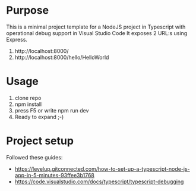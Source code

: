 # Purpose
This is a minimal project template for a NodeJS project in Typescript with operational debug support in Visual Studio Code
It exposes 2 URL:s using Express.

1. http://localhost:8000/
2. http://localhost:8000/hello/HelloWorld

# Usage
1. clone repo
2. npm install
3. press F5 or write npm run dev
4. Ready to expand ;-)

# Project setup
Followed these guides:
- https://levelup.gitconnected.com/how-to-set-up-a-typescript-node-js-app-in-5-minutes-93ffee3b1768
- https://code.visualstudio.com/docs/typescript/typescript-debugging
